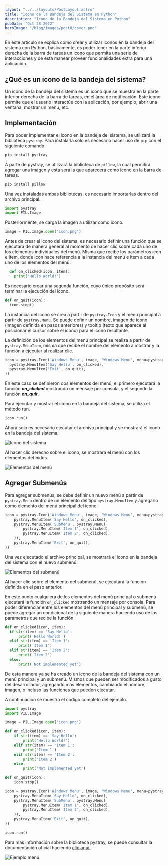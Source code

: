 ```yaml
---
layout: "../../layouts/PostLayout.astro"
title: "Icono de la Bandeja del Sistema en Python"
description: "Icono de la Bandeja del Sistema en Python"
pubDate: "Oct 28 2022"
heroImage: "/blog/images/post8/cover.png"
---
```


En este artículo se explica cómo crear y utilizar iconos en la bandeja del sistema con Python, básicamente, es poder tener en la parte inferior derecha de la barra de tareas un icono que permita una serie de interacciones y de esta manear proveer funcionalidades extra para una aplicación.   

## ¿Qué es un icono de la bandeja del sistema?

Un icono de la bandeja del sistema es un icono que se muestra en la parte inferior derecha de la barra de tareas, en el área de notificación. Este icono permite que el usuario interactúe con la aplicación, por ejemplo, abrir una ventana, mostrar un menú, etc.

## Implementación

Para poder implementar el icono en la bandeja del sistema, se utilizará la biblioteca ``pystray``. Para instalarla solo es necesario hacer uso de ``pip`` con el siguiente comando.

```python
pip install pystray
```

A parte de pystray, se utilizará la biblioteca de ``pillow``, la cual permitirá agregar una imagen y esta será la que aparecerá como icono en la barra de tareas. 

```python
pip install pillow
```

Una vez instaladas ambas bibliotecas, es necesario importarlas dentro del archivo principal. 

```python
import pystray
import PIL.Image
```

Posteriormente, se carga la imagen a utilizar como icono. 

```python
image = PIL.Image.open('icon.png')
```

Antes de crear el icono del sistema, es necesario definir una función que se ejecutará de manera general al momento de hacer clic sobre cada uno de los elementos individuales del menú. Misma que recibe los parámetros icon e item, donde icon hace referencia a la instancia del menú e item a cada uno de los elementos del menú. 

```python
  def on_clicked(icon, item):
    print('Hello World!')
```

Es necesario crear una segunda función, cuyo único propósito será terminar la ejecución del icono. 

```python
def on_quit(icon):
  icon.stop()
```

La instancia del icono se crea a partir de ``pystray.Icon`` y el menú principal a partir de ``pystray.Menu``. Se puede definir un nombre, imagen de icono (imagen definida en pasos anteriores) y tooltip (texto que aparece al posicionar el cursor sobre el icono) para el icono resultante.

La definición de los elementos del menú principal se realiza a partir de ``pystray.MenuItem``, misma que recibe el nombre del elemento a mostrar y la función a ejecutar al realizar clic. 

```python
icon = pystray.Icon('Windows Menu', image, 'Windows Menu', menu=pystray.Menu(
  pystray.MenuItem('Say Hello', on_clicked),
  pystray.MenuItem('Exit', on_quit),
))
```

En este caso se definieron dos elementos del menú, el primero ejecutará la función ***on_clicked*** mostrando un mensaje por consola, y el segundo la función ***on_quit***.

Para ejecutar y mostrar el icono en la bandeja del sistema, se utiliza el método run. 

```python
icon.run()
```

Ahora solo es necesario ejecutar el archivo principal y se mostrará el icono en la bandeja del sistema.

![Icono del sistema](/blog/images/post8/1.png)

Al hacer clic derecho sobre el icono, se mostrará el menú con los elementos definidos.

![Elementos del menú](/blog/images/post8/2.png)

## Agregar Submenús

Para agregar submenús, se debe definir un nuevo menú a partir de ``pystray.Menu`` dentro de un elemento del tipo ``pystray.MenuItem`` y agregarlo como elemento del menú principal del icono. 

```python
icon = pystray.Icon('Windows Menu', image, 'Windows Menu', menu=pystray.Menu(
    pystray.MenuItem('Say Hello', on_clicked),
    pystray.MenuItem('SubMenu', pystray.Menu(
        pystray.MenuItem('Item 1', on_clicked),
        pystray.MenuItem('Item 2', on_clicked),
    )),
    pystray.MenuItem('Exit', on_quit),
))
```
Una vez ejecutado el archivo principal, se mostrará el icono en la bandeja del sistema con el nuevo submenú.

![Elementos del submenú](/blog/images/post8/3.png)

Al hacer clic sobre el elemento del submenú, se ejecutará la función definida en el paso anterior. 

En este punto cualquiera de los elementos del menú principal o submenú ejecutará la función ``on_clicked`` mostrando un mensaje por consola. Para poder diferenciar entre los elementos del menú principal y submenú, se puede agregar un condicional de la siguiente manera haciendo uso de los parametros que recibe la función.

```python
def on_clicked(icon, item):
  if str(item) == 'Say Hello':
      print('Hello World!')
  elif str(item) == 'Item 1':
      print('Item 1')
  elif str(item) == 'Item 2':
      print('Item 2')
  else:
      print('Not implemented yet')
```

De esta manera ya se ha creado un icono de la bandeja del sistema con un menú principal y un submenú. Mismos que pueden ser modificados a gusto del desarrollador, agregando más elementos, cambiando el nombre, imagen, o incluso las funciones que pueden ejecutar. 

A continuación se muestra el código completo del ejemplo.

```python
import pystray
import PIL.Image

image = PIL.Image.open('icon.png')

def on_clicked(icon, item):
    if str(item) == 'Say Hello':
        print('Hello World!')
    elif str(item) == 'Item 1':
        print('Item 1')
    elif str(item) == 'Item 2':
        print('Item 2')
    else:
        print('Not implemented yet')

def on_quit(icon):
    icon.stop()

icon = pystray.Icon('Windows Menu', image, 'Windows Menu', menu=pystray.Menu(
    pystray.MenuItem('Say Hello', on_clicked),
    pystray.MenuItem('SubMenu', pystray.Menu(
        pystray.MenuItem('Item 1', on_clicked),
        pystray.MenuItem('Item 2', on_clicked),
    )),
    pystray.MenuItem('Exit', on_quit),
))

icon.run()
```

Para mas información sobre la biblioteca pystray, se puede consultar la documentación oficial haciendo [clic aquí.](https://pystray.readthedocs.io/en/latest/)

![Ejemplo menú](/blog/images/post8/example.gif)
